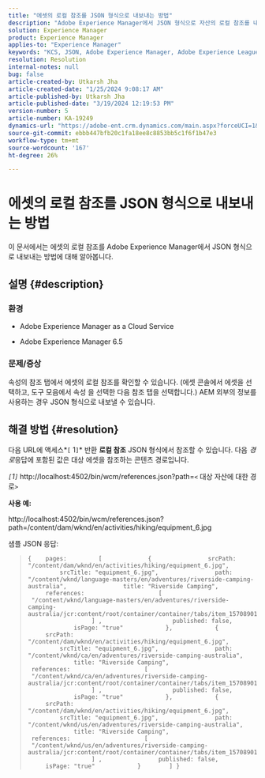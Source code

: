 ```yaml
---
title: "에셋의 로컬 참조를 JSON 형식으로 내보내는 방법"
description: "Adobe Experience Manager에서 JSON 형식으로 자산의 로컬 참조를 내보내는 방법에 대해 알아보기"
solution: Experience Manager
product: Experience Manager
applies-to: "Experience Manager"
keywords: "KCS, JSON, Adobe Experience Manager, Adobe Experience League, 속성, AEM"
resolution: Resolution
internal-notes: null
bug: false
article-created-by: Utkarsh Jha
article-created-date: "1/25/2024 9:08:17 AM"
article-published-by: Utkarsh Jha
article-published-date: "3/19/2024 12:19:53 PM"
version-number: 5
article-number: KA-19249
dynamics-url: "https://adobe-ent.crm.dynamics.com/main.aspx?forceUCI=1&pagetype=entityrecord&etn=knowledgearticle&id=4ccfb441-61bb-ee11-a569-6045bd006b3d"
source-git-commit: ebbb447bfb20c1fa18ee8c8853bb5c1f6f1b47e3
workflow-type: tm+mt
source-wordcount: '167'
ht-degree: 26%

---
```


# 에셋의 로컬 참조를 JSON 형식으로 내보내는 방법


이 문서에서는 에셋의 로컬 참조를 Adobe Experience Manager에서 JSON 형식으로 내보내는 방법에 대해 알아봅니다.

## 설명 {#description}


### <b>환경</b>

- Adobe Experience Manager as a Cloud Service


- Adobe Experience Manager 6.5


### <b>문제/증상</b>

속성의 참조 탭에서 에셋의 로컬 참조를 확인할 수 있습니다. (에셋 콘솔에서 에셋을 선택하고, 도구 모음에서 속성 을 선택한 다음 참조 탭을 선택합니다.) AEM 외부의 정보를 사용하는 경우 JSON 형식으로 내보낼 수 있습니다.


## 해결 방법 {#resolution}


다음 URL에 액세스*`[` 1`]`* 반환 <b>로컬 참조</b> JSON 형식에서 참조할 수 있습니다. 다음 *경로*&#x200B;응답에 포함된 값은 대상 에셋을 참조하는 콘텐츠 경로입니다.

*`[`1`]`<b>* </b>http://localhost:4502/bin/wcm/references.json?path=`<` 대상 자산에 대한 경로`>`



<b>사용 예:</b>

http://localhost:4502/bin/wcm/references.json?path=/content/dam/wknd/en/activities/hiking/equipment_6.jpg

샘플 JSON 응답:


> ```
> {    pages:         [             {                srcPath: "/content/dam/wknd/en/activities/hiking/equipment_6.jpg",                srcTitle: "equipment_6.jpg",                path: "/content/wknd/language-masters/en/adventures/riverside-camping-australia",                title: "Riverside Camping",                references:                     [                         "/content/wknd/language-masters/en/adventures/riverside-camping-australia/jcr:content/root/container/container/tabs/item_1570890147607/par0/image/fileReference"                    ] ,                    published: false,                    isPage: "true"            },            {                srcPath: "/content/dam/wknd/en/activities/hiking/equipment_6.jpg",                srcTitle: "equipment_6.jpg",                path: "/content/wknd/ca/en/adventures/riverside-camping-australia",                title: "Riverside Camping",                references:                     [                         "/content/wknd/ca/en/adventures/riverside-camping-australia/jcr:content/root/container/container/tabs/item_1570890147607/par0/image/fileReference"                    ] ,                    published: false,                    isPage: "true"            },            {                srcPath: "/content/dam/wknd/en/activities/hiking/equipment_6.jpg",                srcTitle: "equipment_6.jpg",                path: "/content/wknd/us/en/adventures/riverside-camping-australia",                title: "Riverside Camping",                references:                     [                         "/content/wknd/us/en/adventures/riverside-camping-australia/jcr:content/root/container/container/tabs/item_1570890147607/par0/image/fileReference"                    ] ,                published: false,                isPage: "true"            }        ] }
> ```

